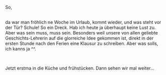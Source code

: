 <html><body><p>So,<br>

<br>

da war man fröhlich ne Woche im Urlaub, kommt wieder, und was steht vor der Tür? Schule! So ein Dreck. Hab ich heute ja überhaupt keine Lust zu. Aber was sein muss, muss sein. Besonders weil unsere von allen geliebte Geschichts-Lehrerin auf die glorreiche Idee gekommen ist, direkt in der ersten Stunde nach den Ferien eine Klausur zu schreiben. Aber was solls, ich kanns ja ^^.<br>

<br>

Jetzt erstma in die Küche und frühstücken. Dann sehen wir mal weiter...</p></body></html>